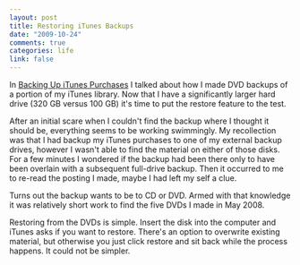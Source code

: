 ```yaml
--- 
layout: post
title: Restoring iTunes Backups
date: "2009-10-24"
comments: true
categories: life
link: false
---
```

In <a title="Backing Up iTunes Purchases" href="http://zanshin.net/2008/05/26/backing-up-itunes-purchases/" target="_self">Backing Up iTunes Purchases</a> I talked about how I made DVD backups of a portion of my iTunes library. Now that I have a significantly larger hard drive (320 GB versus 100 GB) it's time to put the restore feature to the test.

After an initial scare when I couldn't find the backup where I thought it should be, everything seems to be working swimmingly. My recollection was that I had backup my iTunes purchases to one of my external backup drives, however I wasn't able to find the material on either of those disks. For a few minutes I wondered if the backup had been there only to have been overlain with a subsequent full-drive backup. Then it occurred to me to re-read the posting I made, maybe I had left my self a clue.

Turns out the backup wants to be to CD or DVD. Armed with that knowledge it was relatively short work to find the five DVDs I made in May 2008.

Restoring from the DVDs is simple. Insert the disk into the computer and iTunes asks if you want to restore. There's an option to overwrite existing material, but otherwise you just click restore and sit back while the process happens. It could not be simpler.

